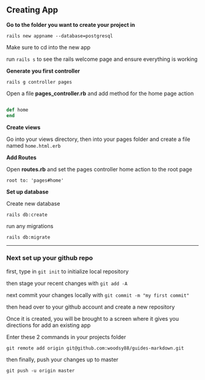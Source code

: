 ## Creating App

**Go to the folder you want to create your project in**

`rails new appname --database=postgresql`

Make sure to cd into the new app

run `rails s` to see the rails welcome page and ensure everything is working


**Generate you first controller**

```rails g controller pages```

Open a file **pages_controller.rb** and add method for the home page action

```ruby

def home
end

```

**Create views**

Go into your views directory, then into your pages folder and create a file named ```home.html.erb```


**Add Routes**

Open **routes.rb** and set the pages controller home action to the root page

```root to: 'pages#home'```

**Set up database**

Create new database

```rails db:create```

run any migrations

```rails db:migrate```


---

### Next set up your github repo

first, type in ```git init``` to initialize local repository

then stage your recent changes with ```git add -A```

next commit your changes locally with ```git commit -m "my first commit"```

then head over to your github account and create a new repository

Once it is created, you will be brought to a screen where it gives you directions for add an existing app

Enter these 2 commands in your projects folder

```git remote add origin git@github.com:woodsy88/guides-markdown.git```

then finally, push your changes up to master

```git push -u origin master```


